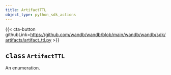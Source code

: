 ```yaml
---
title: ArtifactTTL
object_type: python_sdk_actions
---
```


{{< cta-button githubLink=https://github.com/wandb/wandb/blob/main/wandb/wandb/sdk/artifacts/artifact_ttl.py >}}




## <kbd>class</kbd> `ArtifactTTL`
An enumeration. 




